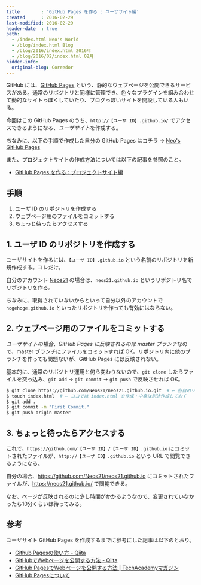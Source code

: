 ```yaml
---
title        : 'GitHub Pages を作る : ユーザサイト編'
created      : 2016-02-29
last-modified: 2016-02-29
header-date  : true
path:
  - /index.html Neo's World
  - /blog/index.html Blog
  - /blog/2016/index.html 2016年
  - /blog/2016/02/index.html 02月
hidden-info:
  original-blog: Corredor
---
```


GitHub には、[GitHub Pages](https://pages.github.com/) という、静的なウェブページを公開できるサービスがある。通常のリポジトリと同様に管理でき、色々なプラグインを組み合わせて動的なサイトっぽくしていたり、ブログっぽいサイトを開設している人もいる。

今回はこの GitHub Pages のうち、`http://【ユーザ ID】.github.io/` でアクセスできるようになる、*ユーザサイト*を作成する。

ちなみに、以下の手順で作成した自分の GitHub Pages はコチラ → [Neo's GitHub Pages](https://neos21.github.io/)

また、プロジェクトサイトの作成方法については以下の記事を参照のこと。

- [GitHub Pages を作る : プロジェクトサイト編](/blog/2016/03/06-01.html)

## 手順

1. ユーザ ID のリポジトリを作成する
2. ウェブページ用のファイルをコミットする
3. ちょっと待ったらアクセスする

## 1. ユーザ ID のリポジトリを作成する

ユーザサイトを作るには、`【ユーザ ID】.github.io` という名前のリポジトリを新規作成する。コレだけ。

自分のアカウント [Neos21](https://github.com/Neos21) の場合は、`neos21.github.io` というリポジトリ名でリポジトリを作る。

ちなみに、取得されていないからといって自分以外のアカウントで `hogehoge.github.io` といったリポジトリを作っても有効にはならない。

## 2. ウェブページ用のファイルをコミットする

*ユーザサイトの場合、GitHub Pages に反映されるのは master ブランチ*なので、master ブランチにファイルをコミットすれば OK。リポジトリ内に他のブランチを作っても問題ないが、GitHub Pages には反映されない。

基本的に、通常のリポジトリ運用と何ら変わりないので、`git clone` したらファイルを突っ込み、`git add` → `git commit` → `git push` で反映させれば OK。

```bash
$ git clone https://github.com/Neos21/neos21.github.io.git  # ← 各自のリポジトリの URL に変更すること
$ touch index.html  # ← ココでは index.html を作成・中身は別途作成しておく
$ git add .
$ git commit -m "First Commit."
$ git push origin master
```

## 3. ちょっと待ったらアクセスする

これで、`https://github.com/【ユーザ ID】/【ユーザ ID】.github.io` にコミットされたファイルが、`http://【ユーザ ID】.github.io` という URL で閲覧できるようになる。

自分の場合、<https://github.com/Neos21/neos21.github.io> にコミットされたファイルが、<https://neos21.github.io/> で閲覧できる。

なお、ページが反映されるのに少し時間がかかるようなので、変更されていなかったら10分くらいは待ってみる。

## 参考

ユーザサイト GitHub Pages を作成するまでに参考にした記事は以下のとおり。

- [Github Pagesの使い方 - Qiita](http://qiita.com/mikakane/items/87c8f676815da4e5ac04)
- [GitHubでWebページを公開する方法 - Qiita](http://qiita.com/Yuki_Yamashina/items/5d8208c450195b65344c)
- [GitHub PagesでWebページを公開する方法 | TechAcademyマガジン](http://techacademy.jp/magazine/6445)
- [GitHub Pagesについて](http://jekyllrb-ja.github.io/docs/github-pages/)
